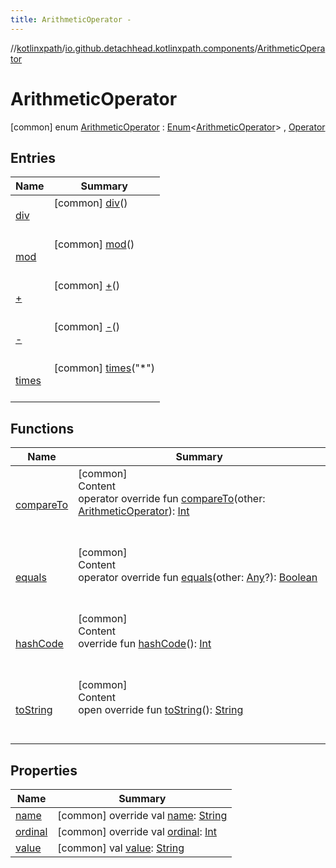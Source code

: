 ```yaml
---
title: ArithmeticOperator -
---
```

//[kotlinxpath](../../index.md)/[io.github.detachhead.kotlinxpath.components](../index.md)/[ArithmeticOperator](index.md)



# ArithmeticOperator  
 [common] enum [ArithmeticOperator](index.md) : [Enum](https://kotlinlang.org/api/latest/jvm/stdlib/kotlin/-enum/index.html)<[ArithmeticOperator](index.md)> , [Operator](../-operator/index.md)   


## Entries  
  
|  Name|  Summary| 
|---|---|
| [div](div/index.md)|  [common] [div](div/index.md)()  <br>  <br>   <br>
| [mod](mod/index.md)|  [common] [mod](mod/index.md)()  <br>  <br>   <br>
| [+](+/index.md)|  [common] [+](+/index.md)()  <br>  <br>   <br>
| [-](-/index.md)|  [common] [-](-/index.md)()  <br>  <br>   <br>
| [times](times/index.md)|  [common] [times](times/index.md)("*")  <br>  <br>   <br>


## Functions  
  
|  Name|  Summary| 
|---|---|
| [compareTo](times/index.md#kotlin/Enum/compareTo/#io.github.detachhead.kotlinxpath.components.ArithmeticOperator/PointingToDeclaration/)| [common]  <br>Content  <br>operator override fun [compareTo](times/index.md#kotlin/Enum/compareTo/#io.github.detachhead.kotlinxpath.components.ArithmeticOperator/PointingToDeclaration/)(other: [ArithmeticOperator](index.md)): [Int](https://kotlinlang.org/api/latest/jvm/stdlib/kotlin/-int/index.html)  <br><br><br>
| [equals](../-axis/following-sibling/index.md#kotlin/Enum/equals/#kotlin.Any?/PointingToDeclaration/)| [common]  <br>Content  <br>operator override fun [equals](../-axis/following-sibling/index.md#kotlin/Enum/equals/#kotlin.Any?/PointingToDeclaration/)(other: [Any](https://kotlinlang.org/api/latest/jvm/stdlib/kotlin/-any/index.html)?): [Boolean](https://kotlinlang.org/api/latest/jvm/stdlib/kotlin/-boolean/index.html)  <br><br><br>
| [hashCode](../-axis/following-sibling/index.md#kotlin/Enum/hashCode/#/PointingToDeclaration/)| [common]  <br>Content  <br>override fun [hashCode](../-axis/following-sibling/index.md#kotlin/Enum/hashCode/#/PointingToDeclaration/)(): [Int](https://kotlinlang.org/api/latest/jvm/stdlib/kotlin/-int/index.html)  <br><br><br>
| [toString](../-axis/following-sibling/index.md#kotlin/Enum/toString/#/PointingToDeclaration/)| [common]  <br>Content  <br>open override fun [toString](../-axis/following-sibling/index.md#kotlin/Enum/toString/#/PointingToDeclaration/)(): [String](https://kotlinlang.org/api/latest/jvm/stdlib/kotlin/-string/index.html)  <br><br><br>


## Properties  
  
|  Name|  Summary| 
|---|---|
| [name](index.md#io.github.detachhead.kotlinxpath.components/ArithmeticOperator/name/#/PointingToDeclaration/)|  [common] override val [name](index.md#io.github.detachhead.kotlinxpath.components/ArithmeticOperator/name/#/PointingToDeclaration/): [String](https://kotlinlang.org/api/latest/jvm/stdlib/kotlin/-string/index.html)   <br>
| [ordinal](index.md#io.github.detachhead.kotlinxpath.components/ArithmeticOperator/ordinal/#/PointingToDeclaration/)|  [common] override val [ordinal](index.md#io.github.detachhead.kotlinxpath.components/ArithmeticOperator/ordinal/#/PointingToDeclaration/): [Int](https://kotlinlang.org/api/latest/jvm/stdlib/kotlin/-int/index.html)   <br>
| [value](index.md#io.github.detachhead.kotlinxpath.components/ArithmeticOperator/value/#/PointingToDeclaration/)|  [common] val [value](index.md#io.github.detachhead.kotlinxpath.components/ArithmeticOperator/value/#/PointingToDeclaration/): [String](https://kotlinlang.org/api/latest/jvm/stdlib/kotlin/-string/index.html)   <br>

